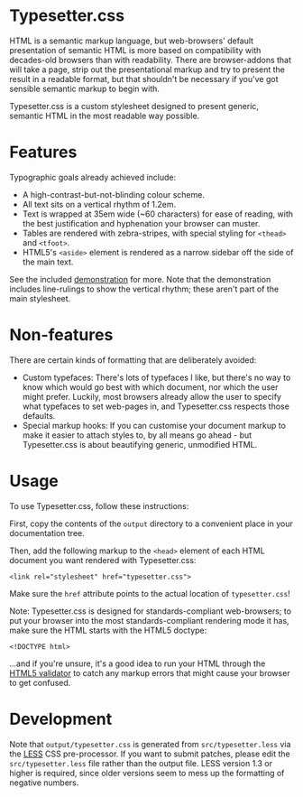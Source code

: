 Typesetter.css
==============

HTML is a semantic markup language, but web-browsers' default presentation of semantic HTML is more based on compatibility with decades-old browsers than with readability. There are browser-addons that will take a page, strip out the presentational markup and try to present the result in a readable format, but that shouldn't be necessary if you've got sensible semantic markup to begin with.

Typesetter.css is a custom stylesheet designed to present generic, semantic HTML in the most readable way possible.

Features
========

Typographic goals already achieved include:

* A high-contrast-but-not-blinding colour scheme.
* All text sits on a vertical rhythm of 1.2em.
* Text is wrapped at 35em wide (~60 characters) for ease of reading, with the best justification and hyphenation your browser can muster.
* Tables are rendered with zebra-stripes, with special styling for `<thead>` and `<tfoot>`.
* HTML5's `<aside>` element is rendered as a narrow sidebar off the side of the main text.

See the included [demonstration][1] for more. Note that the demonstration includes line-rulings to show the vertical rhythm; these aren't part of the main stylesheet.

Non-features
============

There are certain kinds of formatting that are deliberately avoided:

* Custom typefaces: There's lots of typefaces I like, but there's no way to know which would go best with which document, nor which the user might prefer. Luckily, most browsers already allow the user to specify what typefaces to set web-pages in, and Typesetter.css respects those defaults.
* Special markup hooks: If you can customise your document markup to make it easier to attach styles to, by all means go ahead - but Typesetter.css is about beautifying generic, unmodified HTML.

Usage
=====

To use Typesetter.css, follow these instructions:

First, copy the contents of the `output` directory to a convenient place in your documentation tree.

Then, add the following markup to the `<head>` element of each HTML document you want rendered with Typesetter.css:

    <link rel="stylesheet" href="typesetter.css">

Make sure the `href` attribute points to the actual location of `typesetter.css`!

Note: Typesetter.css is designed for standards-compliant web-browsers; to put your browser into the most standards-compliant rendering mode it has, make sure the HTML starts with the HTML5 doctype:

    <!DOCTYPE html>

...and if you're unsure, it's a good idea to run your HTML through the [HTML5 validator][2] to catch any markup errors that might cause your browser to get confused.

Development
===========

Note that `output/typesetter.css` is generated from `src/typesetter.less` via
the [LESS][3] CSS pre-processor. If you want to submit patches, please edit the
`src/typesetter.less` file rather than the output file. LESS version 1.3 or
higher is required, since older versions seem to mess up the formatting of
negative numbers.

[1]: example/demo.html
[2]: http://validator.nu/
[3]: http://lesscss.org/
